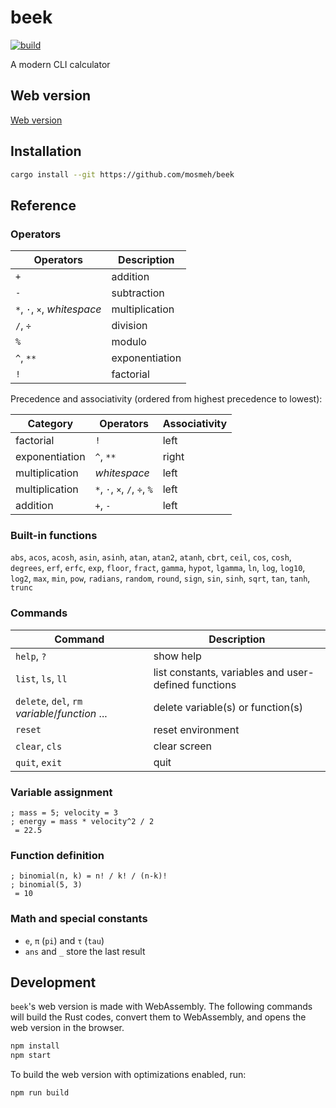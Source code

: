 # beek

[![build](https://github.com/mosmeh/beek/workflows/build/badge.svg)](https://github.com/mosmeh/beek/actions)

A modern CLI calculator

## Web version

[Web version](https://mosmeh.github.io/beek/)

## Installation

```sh
cargo install --git https://github.com/mosmeh/beek
```

## Reference

### Operators

| Operators                   | Description    |
| --------------------------- | -------------- |
| `+`                         | addition       |
| `-`                         | subtraction    |
| `*`, `·`, `×`, _whitespace_ | multiplication |
| `/`, `÷`                    | division       |
| `%`                         | modulo         |
| `^`, `**`                   | exponentiation |
| `!`                         | factorial      |

Precedence and associativity (ordered from highest precedence to lowest):

| Category       | Operators                    | Associativity |
| -------------- | ---------------------------- | ------------- |
| factorial      | `!`                          | left          |
| exponentiation | `^`, `**`                    | right         |
| multiplication | _whitespace_                 | left          |
| multiplication | `*`, `·`, `×`, `/`, `÷`, `%` | left          |
| addition       | `+`, `-`                     | left          |

### Built-in functions

`abs`, `acos`, `acosh`, `asin`, `asinh`, `atan`, `atan2`, `atanh`, `cbrt`, `ceil`, `cos`, `cosh`, `degrees`, `erf`, `erfc`, `exp`, `floor`, `fract`, `gamma`, `hypot`, `lgamma`, `ln`, `log`, `log10`, `log2`, `max`, `min`, `pow`, `radians`, `random`, `round`, `sign`, `sin`, `sinh`, `sqrt`, `tan`, `tanh`, `trunc`

### Commands

| Command                                         | Description                                          |
| ----------------------------------------------- | ---------------------------------------------------- |
| `help`, `?`                                     | show help                                            |
| `list`, `ls`, `ll`                              | list constants, variables and user-defined functions |
| `delete`, `del`, `rm` _variable_/_function_ ... | delete variable(s) or function(s)                    |
| `reset`                                         | reset environment                                    |
| `clear`, `cls`                                  | clear screen                                         |
| `quit`, `exit`                                  | quit                                                 |

### Variable assignment

```
; mass = 5; velocity = 3
; energy = mass * velocity^2 / 2
 = 22.5
```

### Function definition

```
; binomial(n, k) = n! / k! / (n-k)!
; binomial(5, 3)
 = 10
```

### Math and special constants

- `e`, `π` (`pi`) and `τ` (`tau`)
- `ans` and `_` store the last result

## Development

`beek`'s web version is made with WebAssembly. The following commands will build the Rust codes, convert them to WebAssembly, and opens the web version in the browser.

```sh
npm install
npm start
```

To build the web version with optimizations enabled, run:

```sh
npm run build
```
